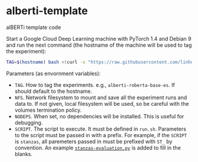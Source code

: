 # alberti-template
alBERTi template code

Start a Google Cloud Deep Learning machine with PyTorch 1.4 and Debian 9 and run the next command (the hostname of the machine will be used to tag the experiment):

```bash
TAG=$(hostname) bash <(curl -s "https://raw.githubusercontent.com/linhd-postdata/alberti-template/master/run.sh")
```

Parameters (as envornment variables):

- `TAG`. How to tag the experiments. e.g., `alberti-roberta-base-es`. If should default to the hostname.
- `NFS`. Network filesystem to mount and save all the experiment runs and data to. If not given, local filesystem will be used, so be careful with the volumes termination policy.
- `NODEPS`. When set, no dependencies will be installed. This is useful for debugging.
- `SCRIPT`. The script to execute. It must be defined in `run.sh`. Parameters to the script must be passed in with a prefix. For example, if the `SCRIPT` is `stanzas`, all paremeters passed in must be prefixed with `ST_` by convention. An example [`stanzas-evaluation.py`](./stanzas-evaluation.py) is added to fill in the blanks.
